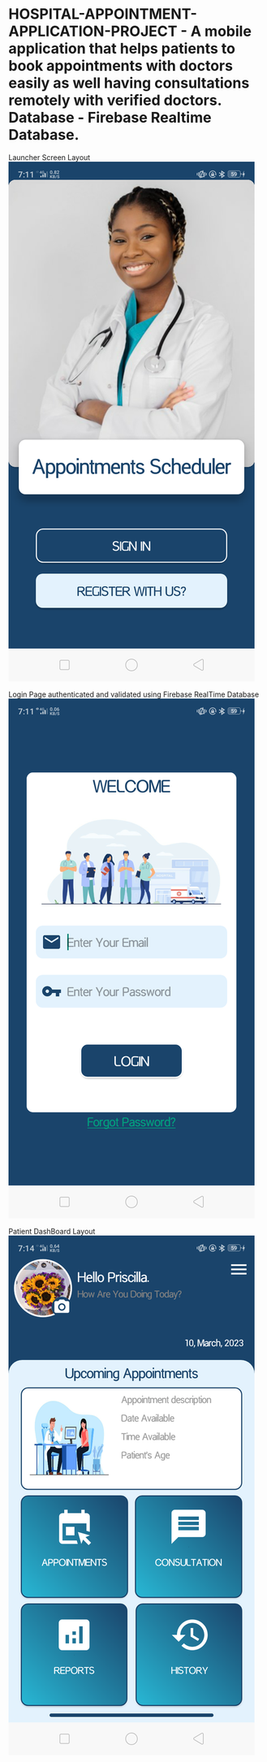 # HOSPITAL-APPOINTMENT-APPLICATION-PROJECT - A mobile application that helps patients to book appointments with doctors easily as well having consultations remotely with verified doctors. Database - Firebase Realtime Database.
 
 
 Launcher Screen Layout
![Launcher Screen](https://github.com/Dalton-47/HOSPITAL-APPOINTMENT-APPLICATION-PROJECT/blob/master/image_one.png)

Login Page authenticated and validated using Firebase RealTime Database
![Launcher Screen](https://github.com/Dalton-47/HOSPITAL-APPOINTMENT-APPLICATION-PROJECT/blob/master/image_two.png)

Patient DashBoard Layout
![Launcher Screen](https://github.com/Dalton-47/HOSPITAL-APPOINTMENT-APPLICATION-PROJECT/blob/master/image_three.png)
